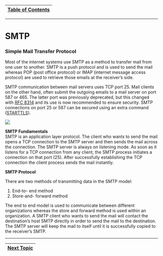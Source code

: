 |[Table of Contents](/00-Table-of-Contents.md)|
|---|

---

# SMTP

### Simple Mail Transfer Protocol

Most of the internet systems use SMTP as a method to transfer mail from one user to another. SMTP is a push protocol and is used to send the mail whereas POP \(post office protocol\) or IMAP \(internet message access protocol\) are used to retrieve those emails at the receiver’s side.

 SMTP communication between mail servers uses TCP port 25. Mail clients on the other hand, often submit the outgoing emails to a mail server on port 587 or 465. The latter port was previously deprecated, but this changed with [RFC 8314](https://tools.ietf.org/html/rfc8314) and its use is now recommended to ensure security. SMTP connections on port 25 or 587 can be secured using an extra command \([STARTTLS](https://en.wikipedia.org/wiki/Opportunistic_TLS)\).

![](../.gitbook/assets/image%20%286%29.png)

**SMTP Fundamentals**  
 SMTP is an application layer protocol. The client who wants to send the mail opens a TCP connection to the SMTP server and then sends the mail across the connection. The SMTP server is always on listening mode. As soon as it listens for a TCP connection from any client, the SMTP process initiates a connection on that port \(25\). After successfully establishing the TCP connection the client process sends the mail instantly.

**SMTP Protocol**

There are two methods of transmitting data in the SMTP model:

1. End-to- end method
2. Store-and- forward method

The end to end model is used to communicate between different organizations whereas the store and forward method is used within an organization. A SMTP client who wants to send the mail will contact the destination’s host SMTP directly in order to send the mail to the destination. The SMTP server will keep the mail to itself until it is successfully copied to the receiver’s SMTP.  

---

|[Next Topic](/07-osi-layer-7/dhcp.md)|
|---|
